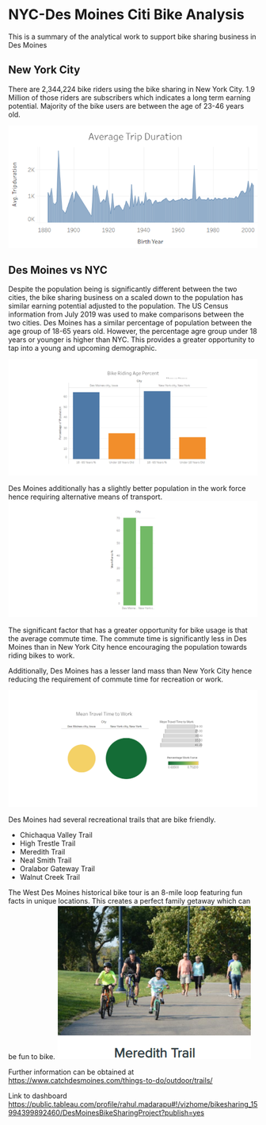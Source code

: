 # NYC-Des Moines Citi Bike Analysis
This is a summary of the analytical work to support bike sharing business in Des Moines
## New York City
There are 2,344,224 bike riders using the bike sharing in New York City.  1.9 Million of those riders are subscribers which indicates a long term earning potential.  Majority of the bike users are between the age of 23-46 years old.

![](Age_Bikers_NYC.png)

## Des Moines vs NYC
Despite the population being is significantly different between the two cities, the bike sharing business on a scaled down to the population has similar earning potential adjusted to the population.
The US Census information from July 2019 was used to make comparisons between the two cities.
Des Moines has a similar percentage of population between the age group of 18-65 years old.  However, the percentage agre group under 18 years or younger is higher than NYC.  This provides a greater opportunity to tap into a young and upcoming demographic.

![](Riding_Comparison.png)

Des Moines additionally has a slightly better population in the work force hence requiring alternative means of transport.
![](Work_Force_Comparison.png)

The significant factor that has a greater opportunity for bike usage is that the average commute time.  The commute time is significantly less in Des Moines than in New York City hence encouraging the population towards riding bikes to work.

Additionally, Des Moines has a lesser land mass than New York City hence reducing the requirement of commute time for recreation or work.

![](Travel_Time_Comparison.png)

Des Moines had several recreational trails that are bike friendly.
* Chichaqua Valley Trail
* High Trestle Trail
* Meredith Trail
* Neal Smith Trail
* Oralabor Gateway Trail
* Walnut Creek Trail

The West Des Moines historical bike tour is an 8-mile loop featuring fun facts in unique locations.  This creates a perfect family getaway which can be fun to bike.
![](Meredith_Trail.png)

Further information can be obtained at
https://www.catchdesmoines.com/things-to-do/outdoor/trails/

Link to dashboard
https://public.tableau.com/profile/rahul.madarapu#!/vizhome/bikesharing_15994399892460/DesMoinesBikeSharingProject?publish=yes
